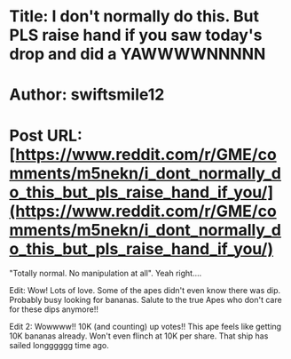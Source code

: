 # Title: I don't normally do this. But PLS raise hand if you saw today's drop and did a YAWWWWNNNNN
# Author: swiftsmile12
# Post URL: [https://www.reddit.com/r/GME/comments/m5nekn/i_dont_normally_do_this_but_pls_raise_hand_if_you/](https://www.reddit.com/r/GME/comments/m5nekn/i_dont_normally_do_this_but_pls_raise_hand_if_you/)


"Totally normal. No manipulation at all". Yeah right....

Edit: Wow! Lots of love. Some of the apes didn't even know there was dip. Probably busy looking for bananas. Salute to the true Apes who don't care for these dips anymore!!

Edit 2: Wowwww!! 10K (and counting) up votes!! This ape feels like getting 10K bananas already. Won't even flinch at 10K per share. That ship has sailed longggggg time ago.